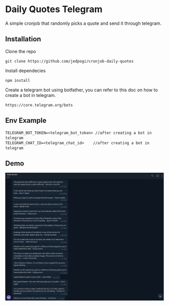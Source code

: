 # Daily Quotes Telegram

A simple cronjob that randomly picks a quote and send it through telegram.

## Installation

Clone the repo

```
git clone https://github.com/jedpogi/cronjob-daily-quotes
```

Install dependecies
```
npm install
```

Create a telegram bot using botfather, you can refer to this doc on how to create a bot in telegram.
```
https://core.telegram.org/bots
```


## Env Example

```
TELEGRAM_BOT_TOKEN=<telegram_bot_token> //after creating a bot in telegram
TELEGRAM_CHAT_ID=<telegram_chat_id>    //after creating a bot in telegram
```

## Demo
![Screenshot](demo.png)
